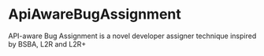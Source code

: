 # ApiAwareBugAssignment
API-aware Bug Assignment is a novel developer assigner technique inspired by BSBA, L2R and L2R+

